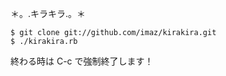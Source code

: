 ＊。.キラキラ.。＊

```
$ git clone git://github.com/imaz/kirakira.git
$ ./kirakira.rb
```

終わる時は C-c で強制終了します！
